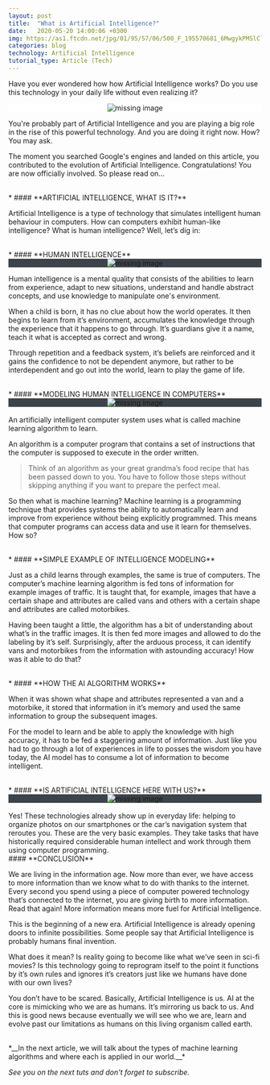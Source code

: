 ```yaml
---
layout: post
title:  "What is Artificial Intelligence?"
date:   2020-05-20 14:00:06 +0300
img: https://as1.ftcdn.net/jpg/01/95/57/06/500_F_195570681_6MwgykPMSlClarv0or2m3dBqQToCF0fB.jpg
categories: blog
technology: Artificial Intelligence
tutorial_type: Article (Tech)
---
```




Have you ever wondered how how Artificial Intelligence works? Do you use this technology in your daily life without even realizing it?

   <div align="center" style="background-color:#fff"> 
     <img srcset="https://as1.ftcdn.net/jpg/01/95/57/06/500_F_195570681_6MwgykPMSlClarv0or2m3dBqQToCF0fB.jpg 1x, https://as1.ftcdn.net/jpg/01/95/57/06/500_F_195570681_6MwgykPMSlClarv0or2m3dBqQToCF0fB.jpg 2x" alt="missing image"/>
   </div> 




You're probably part of Artificial Intelligence and you are playing a big role in the rise of this powerful technology. And you are doing it right now. How? You may ask.

The moment you searched Google's engines and landed on this article, you contributed to the evolution of Artificial Intelligence. Congratulations! You are now officially involved. So please read on...

 <br>
* #### **ARTIFICIAL INTELLIGENCE, WHAT IS IT?**

Artificial Intelligence is a type of technology that simulates intelligent human behaviour in computers.
How can computers exhibit human-like intelligence? What is human intelligence? Well, let’s dig in:

 <br>
* #### **HUMAN INTELLIGENCE**

  <div align="center" style="background-color:#3d4449"> 
     <img srcset="https://images.unsplash.com/photo-1563531090307-fab31bb9fc93?ixlib=rb-1.2.1&ixid=eyJhcHBfaWQiOjEyMDd9&auto=format&fit=crop&w=1000&q=80 1x, https://images.unsplash.com/photo-1563531090307-fab31bb9fc93?ixlib=rb-1.2.1&ixid=eyJhcHBfaWQiOjEyMDd9&auto=format&fit=crop&w=600&q=80 2x" alt="missing image"/>
   </div>



Human intelligence is a mental quality that consists of the abilities to learn from experience, adapt to new situations, understand and handle abstract concepts, and use knowledge to manipulate one's environment.

When a child is born, it has no clue about how the world operates. It then begins to learn from it’s environment, accumulates the knowledge through the experience that it happens to go through. It’s guardians give it a name, teach it what is accepted as correct and wrong.

Through repetition and a feedback system, it’s beliefs are reinforced and it gains the confidence to not be dependent anymore, but rather to be interdependent and go out into the world, learn to play the game of life.

 <br>
 * #### **MODELING HUMAN INTELLIGENCE IN COMPUTERS**

<div align="center" style="background-color:#3d4449"> 
     <img srcset="https://images.unsplash.com/photo-1515879218367-8466d910aaa4?ixlib=rb-1.2.1&auto=format&fit=crop&w=1020&q=80 1x, https://images.unsplash.com/photo-1515879218367-8466d910aaa4?ixlib=rb-1.2.1&auto=format&fit=crop&w=660&q=80 2x" alt="missing image">
   </div>
 
<br>
An artificially intelligent computer system uses what is called machine learning algorithm to learn.

An algorithm is a computer program that contains a set of instructions that the computer is supposed to execute in the order written. 

>Think of  an algorithm as your great grandma’s food recipe that has been passed down to you. You have to follow those steps without skipping anything if you want to prepare the perfect meal.

So then what is machine learning?
Machine learning is a programming technique that provides systems the ability to automatically learn and improve from experience without being explicitly programmed. This means that computer programs can access data and use it learn for themselves. How so?

 <br>
 * #### **SIMPLE EXAMPLE OF INTELLIGENCE MODELING**

Just as a child learns through examples, the same is true of computers. The computer’s machine learning algorithm is fed tons of information for example images of traffic. It is taught that, for example, images that have a certain shape and attributes are called vans and others with a certain shape and attributes are called motorbikes. 

Having been taught a little, the algorithm has a bit of understanding about what’s in the traffic images. It is then fed more images and allowed to do the labeling by it’s self. Surprisingly, after the arduous process, it can identify vans and motorbikes from the information with astounding accuracy!
How was it able to do that?

 <br>
* #### **HOW THE AI ALGORITHM WORKS**

When it was shown what shape and attributes represented a van and a motorbike, it stored that information in it’s memory and used the same information to group the subsequent images.

For the model to learn and be able to apply the knowledge with high accuracy, it has to be fed a staggering amount of information. Just like you had to go through a lot of experiences in life to posses the wisdom you have today, the AI model has to consume a lot of information to become intelligent.
 
 <br>
* #### **IS ARTIFICIAL INTELLIGENCE HERE WITH US?**

   <div align="center" style="background-color:#3d4449"> 
     <img srcset="https://images.pexels.com/photos/3473411/pexels-photo-3473411.jpeg?auto=compress&cs=tinysrgb&dpr=2&h=750&w=500 1x, https://images.pexels.com/photos/3473411/pexels-photo-3473411.jpeg?auto=compress&cs=tinysrgb&dpr=2&h=750&w=300 2x" alt="missing image">
   </div> 

 <br>
Yes! These technologies already show up in everyday life: helping to organize photos on our smartphones or the car’s navigation system that reroutes you. These are the very basic examples. They take tasks that have historically required considerable human intellect and work through them using computer programming.


 <br>
#### **CONCLUSION**

We are living in the information age. Now more than ever, we have access to more information than we know what to do with thanks to the internet. Every second you spend using a piece of computer powered technology that’s connected to the internet, you are giving birth to more information. Read that again! More information means more fuel for Artificial Intelligence.

This is the beginning of a new era. Artificial Intelligence is already opening doors to infinite possibilities. Some people say that Artificial Intelligence is probably humans final invention. 

What does it mean? Is reality going to become like what we’ve seen in sci-fi movies? 
Is this technology going to reprogram itself to the point it functions by it’s own rules and ignores it’s creators just like we humans have done with our own lives?

You don’t have to be scared. Basically, Artificial Intelligence is us. AI at the core is mimicking who we are as humans. It’s mirroring us back to us. And this is good news because eventually we will see who we are, learn and evolve past our limitations as humans on this living organism called earth.

<br>
*__In the next article, we will talk about the types of machine learning algorithms and where each is applied in our world.__*

*See you on the next tuts and don't forget to subscribe.*


